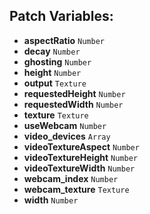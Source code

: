 ## Patch Variables:

* __aspectRatio__ ```Number```
* __decay__ ```Number```
* __ghosting__ ```Number```
* __height__ ```Number```
* __output__ ```Texture```
* __requestedHeight__ ```Number```
* __requestedWidth__ ```Number```
* __texture__ ```Texture```
* __useWebcam__ ```Number```
* __video_devices__ ```Array```
* __videoTextureAspect__ ```Number```
* __videoTextureHeight__ ```Number```
* __videoTextureWidth__ ```Number```
* __webcam_index__ ```Number```
* __webcam_texture__ ```Texture```
* __width__ ```Number```

